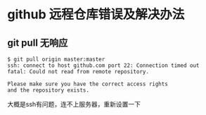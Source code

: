 # github 远程仓库错误及解决办法

## git pull 无响应
```
$ git pull origin master:master
ssh: connect to host github.com port 22: Connection timed out
fatal: Could not read from remote repository.

Please make sure you have the correct access rights
and the repository exists.

```
大概是ssh有问题，连不上服务器，重新设置一下


